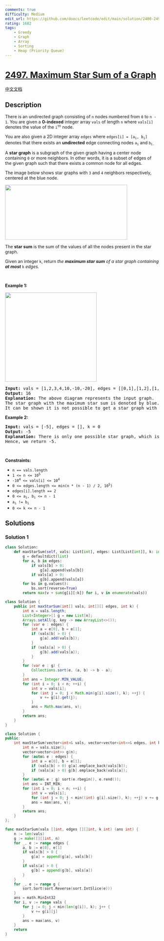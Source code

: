 ```yaml
---
comments: true
difficulty: Medium
edit_url: https://github.com/doocs/leetcode/edit/main/solution/2400-2499/2497.Maximum%20Star%20Sum%20of%20a%20Graph/README_EN.md
rating: 1682
tags:
    - Greedy
    - Graph
    - Array
    - Sorting
    - Heap (Priority Queue)
---
```


# [2497. Maximum Star Sum of a Graph](https://leetcode.com/problems/maximum-star-sum-of-a-graph)

[中文文档](/solution/2400-2499/2497.Maximum%20Star%20Sum%20of%20a%20Graph/README.md)

## Description

<p>There is an undirected graph consisting of <code>n</code> nodes numbered from <code>0</code> to <code>n - 1</code>. You are given a <strong>0-indexed</strong> integer array <code>vals</code> of length <code>n</code> where <code>vals[i]</code> denotes the value of the <code>i<sup>th</sup></code> node.</p>

<p>You are also given a 2D integer array <code>edges</code> where <code>edges[i] = [a<sub>i</sub>, b<sub>i</sub>]</code> denotes that there exists an <strong>undirected</strong> edge connecting nodes <code>a<sub>i</sub></code> and <code>b<sub>i.</sub></code></p>

<p>A <strong>star graph</strong> is a subgraph of the given graph having a center node containing <code>0</code> or more neighbors. In other words, it is a subset of edges of the given graph such that there exists a common node for all edges.</p>

<p>The image below shows star graphs with <code>3</code> and <code>4</code> neighbors respectively, centered at the blue node.</p>
<img alt="" src="https://fastly.jsdelivr.net/gh/doocs/leetcode@main/solution/2400-2499/2497.Maximum%20Star%20Sum%20of%20a%20Graph/images/max-star-sum-descdrawio.png" style="width: 400px; height: 179px;" />
<p>The <strong>star sum</strong> is the sum of the values of all the nodes present in the star graph.</p>

<p>Given an integer <code>k</code>, return <em>the <strong>maximum star sum</strong> of a star graph containing <strong>at most</strong> </em><code>k</code><em> edges.</em></p>

<p>&nbsp;</p>
<p><strong class="example">Example 1:</strong></p>
<img alt="" src="https://fastly.jsdelivr.net/gh/doocs/leetcode@main/solution/2400-2499/2497.Maximum%20Star%20Sum%20of%20a%20Graph/images/max-star-sum-example1drawio.png" style="width: 300px; height: 291px;" />
<pre>
<strong>Input:</strong> vals = [1,2,3,4,10,-10,-20], edges = [[0,1],[1,2],[1,3],[3,4],[3,5],[3,6]], k = 2
<strong>Output:</strong> 16
<strong>Explanation:</strong> The above diagram represents the input graph.
The star graph with the maximum star sum is denoted by blue. It is centered at 3 and includes its neighbors 1 and 4.
It can be shown it is not possible to get a star graph with a sum greater than 16.
</pre>

<p><strong class="example">Example 2:</strong></p>

<pre>
<strong>Input:</strong> vals = [-5], edges = [], k = 0
<strong>Output:</strong> -5
<strong>Explanation:</strong> There is only one possible star graph, which is node 0 itself.
Hence, we return -5.
</pre>

<p>&nbsp;</p>
<p><strong>Constraints:</strong></p>

<ul>
	<li><code>n == vals.length</code></li>
	<li><code>1 &lt;= n &lt;= 10<sup>5</sup></code></li>
	<li><code>-10<sup>4</sup> &lt;= vals[i] &lt;= 10<sup>4</sup></code></li>
	<li><code>0 &lt;= edges.length &lt;= min(n * (n - 1) / 2</code><code>, 10<sup>5</sup>)</code></li>
	<li><code>edges[i].length == 2</code></li>
	<li><code>0 &lt;= a<sub>i</sub>, b<sub>i</sub> &lt;= n - 1</code></li>
	<li><code>a<sub>i</sub> != b<sub>i</sub></code></li>
	<li><code>0 &lt;= k &lt;= n - 1</code></li>
</ul>

## Solutions

### Solution 1

<!-- tabs:start -->

```python
class Solution:
    def maxStarSum(self, vals: List[int], edges: List[List[int]], k: int) -> int:
        g = defaultdict(list)
        for a, b in edges:
            if vals[b] > 0:
                g[a].append(vals[b])
            if vals[a] > 0:
                g[b].append(vals[a])
        for bs in g.values():
            bs.sort(reverse=True)
        return max(v + sum(g[i][:k]) for i, v in enumerate(vals))
```

```java
class Solution {
    public int maxStarSum(int[] vals, int[][] edges, int k) {
        int n = vals.length;
        List<Integer>[] g = new List[n];
        Arrays.setAll(g, key -> new ArrayList<>());
        for (var e : edges) {
            int a = e[0], b = e[1];
            if (vals[b] > 0) {
                g[a].add(vals[b]);
            }
            if (vals[a] > 0) {
                g[b].add(vals[a]);
            }
        }
        for (var e : g) {
            Collections.sort(e, (a, b) -> b - a);
        }
        int ans = Integer.MIN_VALUE;
        for (int i = 0; i < n; ++i) {
            int v = vals[i];
            for (int j = 0; j < Math.min(g[i].size(), k); ++j) {
                v += g[i].get(j);
            }
            ans = Math.max(ans, v);
        }
        return ans;
    }
}
```

```cpp
class Solution {
public:
    int maxStarSum(vector<int>& vals, vector<vector<int>>& edges, int k) {
        int n = vals.size();
        vector<vector<int>> g(n);
        for (auto& e : edges) {
            int a = e[0], b = e[1];
            if (vals[b] > 0) g[a].emplace_back(vals[b]);
            if (vals[a] > 0) g[b].emplace_back(vals[a]);
        }
        for (auto& e : g) sort(e.rbegin(), e.rend());
        int ans = INT_MIN;
        for (int i = 0; i < n; ++i) {
            int v = vals[i];
            for (int j = 0; j < min((int) g[i].size(), k); ++j) v += g[i][j];
            ans = max(ans, v);
        }
        return ans;
    }
};
```

```go
func maxStarSum(vals []int, edges [][]int, k int) (ans int) {
	n := len(vals)
	g := make([][]int, n)
	for _, e := range edges {
		a, b := e[0], e[1]
		if vals[b] > 0 {
			g[a] = append(g[a], vals[b])
		}
		if vals[a] > 0 {
			g[b] = append(g[b], vals[a])
		}
	}
	for _, e := range g {
		sort.Sort(sort.Reverse(sort.IntSlice(e)))
	}
	ans = math.MinInt32
	for i, v := range vals {
		for j := 0; j < min(len(g[i]), k); j++ {
			v += g[i][j]
		}
		ans = max(ans, v)
	}
	return
}
```

<!-- tabs:end -->

<!-- end -->
